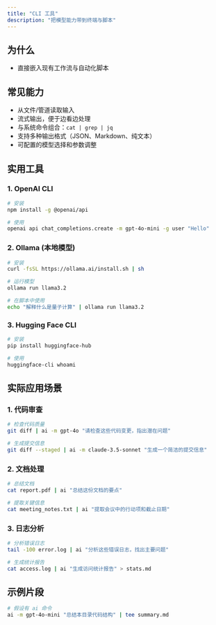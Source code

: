 ```yaml
---
title: "CLI 工具"
description: "把模型能力带到终端与脚本"
---
```


## 为什么

- 直接嵌入现有工作流与自动化脚本

## 常见能力

- 从文件/管道读取输入
- 流式输出，便于边看边处理
- 与系统命令组合：`cat | grep | jq`
- 支持多种输出格式（JSON、Markdown、纯文本）
- 可配置的模型选择和参数调整

## 实用工具

### 1. OpenAI CLI
```bash
# 安装
npm install -g @openai/api

# 使用
openai api chat_completions.create -m gpt-4o-mini -g user "Hello"
```

### 2. Ollama (本地模型)
```bash
# 安装
curl -fsSL https://ollama.ai/install.sh | sh

# 运行模型
ollama run llama3.2

# 在脚本中使用
echo "解释什么是量子计算" | ollama run llama3.2
```

### 3. Hugging Face CLI
```bash
# 安装
pip install huggingface-hub

# 使用
huggingface-cli whoami
```

## 实际应用场景

### 1. 代码审查
```bash
# 检查代码质量
git diff | ai -m gpt-4o "请检查这些代码变更，指出潜在问题"

# 生成提交信息
git diff --staged | ai -m claude-3.5-sonnet "生成一个简洁的提交信息"
```

### 2. 文档处理
```bash
# 总结文档
cat report.pdf | ai "总结这份文档的要点"

# 提取关键信息
cat meeting_notes.txt | ai "提取会议中的行动项和截止日期"
```

### 3. 日志分析
```bash
# 分析错误日志
tail -100 error.log | ai "分析这些错误日志，找出主要问题"

# 生成统计报告
cat access.log | ai "生成访问统计报告" > stats.md
```

## 示例片段

```bash
# 假设有 ai 命令
ai -m gpt-4o-mini "总结本目录代码结构" | tee summary.md
```
